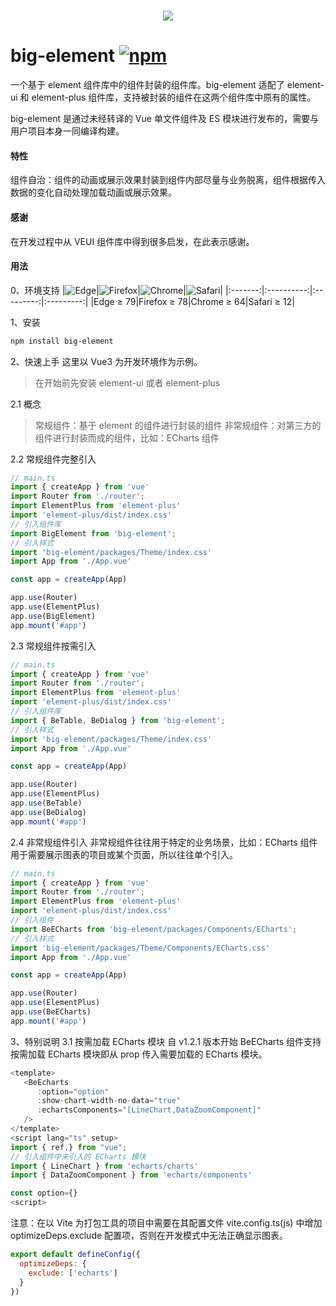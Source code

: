<h1 align="center">
<img src="https://img.shields.io/badge/BE-big--element-42b883"/>
</h1>

# big-element <a href='https://www.npmjs.com/package/big-element'>![npm](https://img.shields.io/npm/v/big-element?color=42b883&style=for-the-badge)</a>

一个基于 element 组件库中的组件封装的组件库。big-element 适配了 element-ui 和 element-plus 组件库，支持被封装的组件在这两个组件库中原有的属性。

big-element 是通过未经转译的 Vue 单文件组件及 ES 模块进行发布的，需要与用户项目本身一同编译构建。

#### 特性

组件自治：组件的动画或展示效果封装到组件内部尽量与业务脱离，组件根据传入数据的变化自动处理加载动画或展示效果。

#### 感谢

在开发过程中从 VEUI 组件库中得到很多启发，在此表示感谢。

#### 用法

0、环境支持
|<img src="https://cdn.jsdelivr.net/npm/@browser-logos/edge/edge_32x32.png" alt="Edge">|![Firefox](https://cdn.jsdelivr.net/npm/@browser-logos/firefox/firefox_32x32.png)|![Chrome](https://cdn.jsdelivr.net/npm/@browser-logos/chrome/chrome_32x32.png)|![Safari](https://cdn.jsdelivr.net/npm/@browser-logos/safari/safari_32x32.png)|
|:-------:|:----------:|:---------:|:---------:|
|Edge ≥ 79|Firefox ≥ 78|Chrome ≥ 64|Safari ≥ 12|

1、安装

```bash
npm install big-element
```

2、快速上手
这里以 Vue3 为开发环境作为示例。
> 在开始前先安装 element-ui 或者 element-plus

2.1 概念
>常规组件：基于 element 的组件进行封装的组件
>非常规组件：对第三方的组件进行封装而成的组件，比如：ECharts 组件

2.2 常规组件完整引入

```javascript
// main.ts
import { createApp } from 'vue'
import Router from './router';
import ElementPlus from 'element-plus'
import 'element-plus/dist/index.css'
// 引入组件库
import BigElement from 'big-element';
// 引入样式
import 'big-element/packages/Theme/index.css'
import App from './App.vue'

const app = createApp(App)

app.use(Router)
app.use(ElementPlus)
app.use(BigElement)
app.mount('#app')
```

2.3 常规组件按需引入

```javascript
// main.ts
import { createApp } from 'vue'
import Router from './router';
import ElementPlus from 'element-plus'
import 'element-plus/dist/index.css'
// 引入组件库
import { BeTable, BeDialog } from 'big-element';
// 引入样式
import 'big-element/packages/Theme/index.css'
import App from './App.vue'

const app = createApp(App)

app.use(Router)
app.use(ElementPlus)
app.use(BeTable)
app.use(BeDialog)
app.mount('#app')
```

2.4 非常规组件引入
非常规组件往往用于特定的业务场景，比如：ECharts 组件用于需要展示图表的项目或某个页面，所以往往单个引入。

```javascript
// main.ts
import { createApp } from 'vue'
import Router from './router';
import ElementPlus from 'element-plus'
import 'element-plus/dist/index.css'
// 引入组件
import BeECharts from 'big-element/packages/Components/ECharts';
// 引入样式
import 'big-element/packages/Theme/Components/ECharts.css'
import App from './App.vue'

const app = createApp(App)

app.use(Router)
app.use(ElementPlus)
app.use(BeECharts)
app.mount('#app')
```

3、特别说明
3.1 按需加载 ECharts 模块
自 v1.2.1 版本开始 BeECharts 组件支持按需加载 ECharts 模块即从 prop 传入需要加载的 ECharts 模块。

```javascript
<template>
   <BeEcharts
      :option="option"
      :show-chart-width-no-data="true"
      :echartsComponents="[LineChart,DataZoomComponent]"
   />
</template>
<script lang="ts" setup>
import { ref,} from "vue";
// 引入组件中未引入的 ECharts 模块
import { LineChart } from 'echarts/charts'
import { DataZoomComponent } from 'echarts/components'

const option={}
<script>
```

注意：在以 Vite 为打包工具的项目中需要在其配置文件 vite.config.ts(js) 中增加 optimizeDeps.exclude 配置项，否则在开发模式中无法正确显示图表。

```javascript
export default defineConfig({
  optimizeDeps: {
    exclude: ['echarts']
  }
})
```
